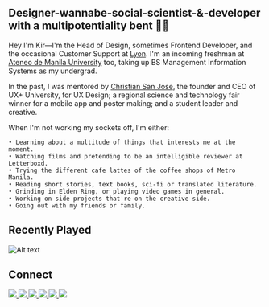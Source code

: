 ## Designer-wannabe-social-scientist-&-developer with a multipotentiality bent 👩‍💻
Hey I'm Kir—I'm the Head of Design, sometimes Frontend Developer, and the occasional Customer Support at [Lyon](https://lyon.com.ph/). I'm an incoming freshman at [Ateneo de Manila University](https://www.ateneo.edu/) too, taking up BS Management Information Systems as my undergrad. 

In the past, I was mentored by [Christian San Jose](https://christiansanjose.com/), the founder and CEO of UX+ University, for UX Design; a regional science and technology fair winner for a mobile app and poster making; and a student leader and creative.

When I'm not working my sockets off, I'm either:
````
• Learning about a multitude of things that interests me at the moment.
• Watching films and pretending to be an intelligible reviewer at Letterboxd.
• Trying the different cafe lattes of the coffee shops of Metro Manila.
• Reading short stories, text books, sci-fi or translated literature.
• Grinding in Elden Ring, or playing video games in general.
• Working on side projects that're on the creative side.
• Going out with my friends or family.
````

## Recently Played
<section>
  
  ![Alt text](https://spotify-recently-played-readme.vercel.app/api?user=penalberkirstine)
  
</section>

## Connect
<section>
  <a href="https://mail.google.com/mail/u/0/?view=cm&fs=1&to=kir@lyon.com.ph&tf=1" target="_blank" ref="noopener noreferrer">
    <img src="https://img.shields.io/badge/lyon-%23161519.svg?&style=for-the-badge&logo=gmail&logoColor=white"/>
  </a>
  <a href="https://mail.google.com/mail/u/0/?view=cm&fs=1&to=penalberkirstine@gmail.com&tf=1" target="_blank" ref="noopener noreferrer">
    <img src="https://img.shields.io/badge/gmail-%23D44638.svg?&style=for-the-badge&logo=gmail&logoColor=white"/>
  </a>
  <a href="https://www.instagram.com/kirpnlbr/" target="_blank" ref="noopener noreferrer">
    <img src="https://img.shields.io/badge/instagram-%23E4405F.svg?&style=for-the-badge&logo=instagram&logoColor=white"/>
  </a>
  <a href="https://www.facebook.com/kirpnlbr" target="_blank" ref="noopener noreferrer">
    <img src="https://img.shields.io/badge/facebook-%233B5998.svg?&style=for-the-badge&logo=facebook&logoColor=white"/>
  </a>
  <a href="https://www.linkedin.com/in/kirpen/" target="_blank" ref="noopener noreferrer">
    <img src="https://img.shields.io/badge/linkedin-%230077B5.svg?&style=for-the-badge&logo=linkedin&logoColor=white"/>
  </a>
  <a href="https://twitter.com/kirpnlbr" target="_blank" ref="noopener noreferrer">
    <img src="https://img.shields.io/badge/twitter-%2300ACEE.svg?&style=for-the-badge&logo=twitter&logoColor=white"/>
  </a>
</section>
